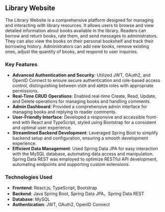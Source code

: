 
## Library Website

The Library Website is a comprehensive platform designed for managing and interacting with library resources. It allows users to browse and view detailed information about books available in the library. Readers can borrow and return books, rate them, and send messages to administrators. They can also view the books on their personal bookshelf and track their borrowing history. Administrators can add new books, remove existing ones, adjust the quantity of books, and respond to user inquiries.

### Key Features

- **Advanced Authentication and Security**: Utilized JWT, OAuth2, and OpenID Connect to ensure secure authentication and role-based access control, distinguishing between `USER` and `ADMIN` roles with appropriate permissions.
- **Real-Time CRUD Operations**: Enabled real-time Create, Read, Update, and Delete operations for managing books and handling comments.
- **Admin Dashboard**: Provided a comprehensive admin interface for managing books and replying to reader comments.
- **User-Friendly Interface**: Developed a responsive and accessible front-end with React and TypeScript, styled using Bootstrap for a consistent and optimal user experience.
- **Streamlined Backend Development**: Leveraged Spring Boot to simplify backend setup and configuration, ensuring a smooth development experience.
- **Efficient Data Management**: Used Spring Data JPA for easy interaction with the MySQL database, automating data access and manipulation. Spring Data REST was employed to optimize RESTful API development, automating endpoints and supporting custom extensions.

### Technologies Used

- **Frontend**: React.js, TypeScript, Bootstrap
- **Backend**: Java Spring Boot, Spring Data JPA，Spring Data REST
- **Database**: MySQL
- **Authentication**: JWT, OAuth2, OpenID Connect


